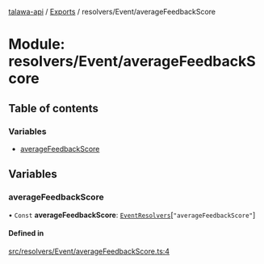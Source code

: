 [talawa-api](../README.md) / [Exports](../modules.md) / resolvers/Event/averageFeedbackScore

# Module: resolvers/Event/averageFeedbackScore

## Table of contents

### Variables

- [averageFeedbackScore](resolvers_Event_averageFeedbackScore.md#averagefeedbackscore)

## Variables

### averageFeedbackScore

• `Const` **averageFeedbackScore**: [`EventResolvers`](types_generatedGraphQLTypes.md#eventresolvers)[``"averageFeedbackScore"``]

#### Defined in

[src/resolvers/Event/averageFeedbackScore.ts:4](https://github.com/PalisadoesFoundation/talawa-api/blob/8707a9c/src/resolvers/Event/averageFeedbackScore.ts#L4)

